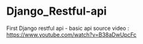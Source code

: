 # Django_Restful-api
First Django restful api - basic api 
source video : https://www.youtube.com/watch?v=B38aDwUpcFc
